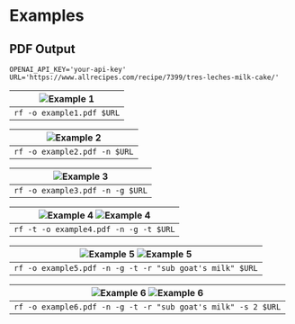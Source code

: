 # Examples

## PDF Output

```
OPENAI_API_KEY='your-api-key'
URL='https://www.allrecipes.com/recipe/7399/tres-leches-milk-cake/'
```

| ![Example 1](example1-1.jpg) |
|:-------------------------------------:|
|       `rf -o example1.pdf $URL`       |

| ![Example 2](example2-1.jpg) |
|:-------------------------------------:|
|     `rf -o example2.pdf -n $URL`      |

| ![Example 3](example3-1.jpg) |
|:-------------------------------------:|
|    `rf -o example3.pdf -n -g $URL`    |

| ![Example 4](example4-1.jpg) ![Example 4](example4-2.jpg) |
|:---------------------------------------------------------------------------:|
|                    `rf -t -o example4.pdf -n -g -t $URL`                    |

| ![Example 5](example5-1.jpg) ![Example 5](example5-2.jpg) |
|:---------------------------------------------------------------------------:|
|           `rf -o example5.pdf -n -g -t -r "sub goat's milk" $URL`           |

| ![Example 6](example6-1.jpg) ![Example 6](example6-2.jpg) |
|:---------------------------------------------------------------------------:|
|        `rf -o example6.pdf -n -g -t -r "sub goat's milk" -s 2 $URL`         |